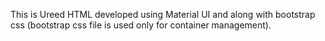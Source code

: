 This is Ureed HTML developed using Material UI and along with bootstrap css (bootstrap css file is used only for container management).
